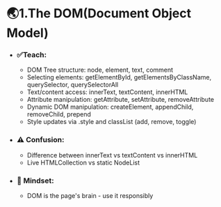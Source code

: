 # 🌏1.The DOM(Document Object Model)
- ### ✅Teach:
    - DOM Tree structure: node, element, text, comment
    - Selecting elements: getElementById, getElementsByClassName, querySelector, querySelectorAll
    - Text/content access: innerText, textContent, innerHTML
    - Attribute manipulation: getAttribute, setAttribute, removeAttribute
    - Dynamic DOM manipulation: createElement, appendChild, removeChild, prepend
    - Style updates via .style and classList (add, remove, toggle)

- ### ⚠️ Confusion:
    - Difference between innerText vs textContent vs innerHTML
    - Live HTMLCollection vs static NodeList

- ### 🧠 Mindset:
    - DOM is the page's brain - use it responsibly